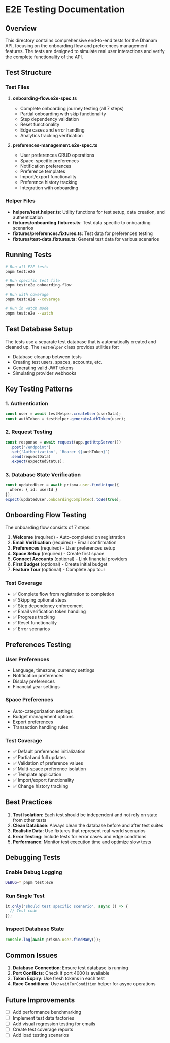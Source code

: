 # E2E Testing Documentation

## Overview

This directory contains comprehensive end-to-end tests for the Dhanam API, focusing on the onboarding flow and preferences management features. The tests are designed to simulate real user interactions and verify the complete functionality of the API.

## Test Structure

### Test Files

1. **onboarding-flow.e2e-spec.ts**
   - Complete onboarding journey testing (all 7 steps)
   - Partial onboarding with skip functionality
   - Step dependency validation
   - Reset functionality
   - Edge cases and error handling
   - Analytics tracking verification

2. **preferences-management.e2e-spec.ts**
   - User preferences CRUD operations
   - Space-specific preferences
   - Notification preferences
   - Preference templates
   - Import/export functionality
   - Preference history tracking
   - Integration with onboarding

### Helper Files

- **helpers/test.helper.ts**: Utility functions for test setup, data creation, and authentication
- **fixtures/onboarding.fixtures.ts**: Test data specific to onboarding scenarios
- **fixtures/preferences.fixtures.ts**: Test data for preferences testing
- **fixtures/test-data.fixtures.ts**: General test data for various scenarios

## Running Tests

```bash
# Run all E2E tests
pnpm test:e2e

# Run specific test file
pnpm test:e2e onboarding-flow

# Run with coverage
pnpm test:e2e --coverage

# Run in watch mode
pnpm test:e2e --watch
```

## Test Database Setup

The tests use a separate test database that is automatically created and cleaned up. The `TestHelper` class provides utilities for:

- Database cleanup between tests
- Creating test users, spaces, accounts, etc.
- Generating valid JWT tokens
- Simulating provider webhooks

## Key Testing Patterns

### 1. Authentication
```typescript
const user = await testHelper.createUser(userData);
const authToken = testHelper.generateAuthToken(user);
```

### 2. Request Testing
```typescript
const response = await request(app.getHttpServer())
  .post('/endpoint')
  .set('Authorization', `Bearer ${authToken}`)
  .send(requestData)
  .expect(expectedStatus);
```

### 3. Database State Verification
```typescript
const updatedUser = await prisma.user.findUnique({
  where: { id: userId }
});
expect(updatedUser.onboardingCompleted).toBe(true);
```

## Onboarding Flow Testing

The onboarding flow consists of 7 steps:

1. **Welcome** (required) - Auto-completed on registration
2. **Email Verification** (required) - Email confirmation
3. **Preferences** (required) - User preferences setup
4. **Space Setup** (required) - Create first space
5. **Connect Accounts** (optional) - Link financial providers
6. **First Budget** (optional) - Create initial budget
7. **Feature Tour** (optional) - Complete app tour

### Test Coverage

- ✅ Complete flow from registration to completion
- ✅ Skipping optional steps
- ✅ Step dependency enforcement
- ✅ Email verification token handling
- ✅ Progress tracking
- ✅ Reset functionality
- ✅ Error scenarios

## Preferences Testing

### User Preferences
- Language, timezone, currency settings
- Notification preferences
- Display preferences
- Financial year settings

### Space Preferences
- Auto-categorization settings
- Budget management options
- Export preferences
- Transaction handling rules

### Test Coverage

- ✅ Default preferences initialization
- ✅ Partial and full updates
- ✅ Validation of preference values
- ✅ Multi-space preference isolation
- ✅ Template application
- ✅ Import/export functionality
- ✅ Change history tracking

## Best Practices

1. **Test Isolation**: Each test should be independent and not rely on state from other tests
2. **Clean Database**: Always clean the database before and after test suites
3. **Realistic Data**: Use fixtures that represent real-world scenarios
4. **Error Testing**: Include tests for error cases and edge conditions
5. **Performance**: Monitor test execution time and optimize slow tests

## Debugging Tests

### Enable Debug Logging
```bash
DEBUG=* pnpm test:e2e
```

### Run Single Test
```typescript
it.only('should test specific scenario', async () => {
  // Test code
});
```

### Inspect Database State
```typescript
console.log(await prisma.user.findMany());
```

## Common Issues

1. **Database Connection**: Ensure test database is running
2. **Port Conflicts**: Check if port 4000 is available
3. **Token Expiry**: Use fresh tokens in each test
4. **Race Conditions**: Use `waitForCondition` helper for async operations

## Future Improvements

- [ ] Add performance benchmarking
- [ ] Implement test data factories
- [ ] Add visual regression testing for emails
- [ ] Create test coverage reports
- [ ] Add load testing scenarios